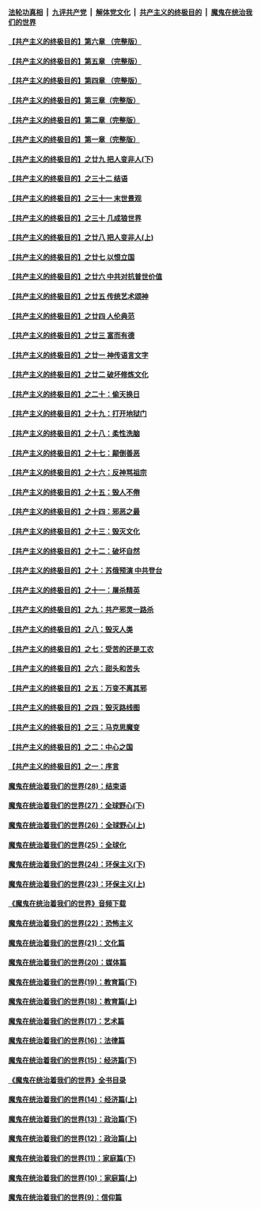 ####  [法轮功真相](../../../../basic/blob/master/README.md?t=06271432) &nbsp;|&nbsp; [九评共产党](../../../../9ping.md/blob/master/README.md?t=06271432) &nbsp;|&nbsp; [解体党文化](../../../../jtdwh.md/blob/master/README.md?t=06271432)  &nbsp;|&nbsp; [共产主义的终极目的](../../../../gczydzjmd.md/blob/master/README.md?t=06271432) &nbsp;|&nbsp; [魔鬼在统治我们的世界](../../../../mgztzwmdsj.md/blob/master/README.md?t=06271432) 

#### [【共产主义的终极目的】第六章 （完整版）](../pages/nsc422/n11428913.md?t=06271432) 

#### [【共产主义的终极目的】第五章 （完整版）](../pages/nsc422/n11428912.md?t=06271432) 

#### [【共产主义的终极目的】第四章 （完整版）](../pages/nsc422/n11428907.md?t=06271432) 

#### [【共产主义的终极目的】第三章（完整版）](../pages/nsc422/n11428848.md?t=06271432) 

#### [【共产主义的终极目的】第二章（完整版）](../pages/nsc422/n11428831.md?t=06271432) 

#### [【共产主义的终极目的】第一章（完整版）](../pages/nsc422/n11417651.md?t=06271432) 

#### [【共产主义的终极目的】之廿九 把人变非人(下)](../pages/nsc422/n11344140.md?t=06271432) 

#### [【共产主义的终极目的】之三十二 结语](../pages/nsc422/n11360535.md?t=06271432) 

#### [【共产主义的终极目的】之三十一 末世景观](../pages/nsc422/n11351129.md?t=06271432) 

#### [【共产主义的终极目的】之三十 几成狼世界](../pages/nsc422/n11348280.md?t=06271432) 

#### [【共产主义的终极目的】之廿八 把人变非人(上)](../pages/nsc422/n11340492.md?t=06271432) 

#### [【共产主义的终极目的】之廿七 以恨立国](../pages/nsc422/n11336944.md?t=06271432) 

#### [【共产主义的终极目的】之廿六 中共对抗普世价值](../pages/nsc422/n11324785.md?t=06271432) 

#### [【共产主义的终极目的】之廿五 传统艺术颂神](../pages/nsc422/n11296396.md?t=06271432) 

#### [【共产主义的终极目的】之廿四 人伦典范](../pages/nsc422/n11296397.md?t=06271432) 

#### [【共产主义的终极目的】之廿三 富而有德](../pages/nsc422/n11283598.md?t=06271432) 

#### [【共产主义的终极目的】之廿一 神传语言文字](../pages/nsc422/n11263265.md?t=06271432) 

#### [【共产主义的终极目的】之廿二 破坏修炼文化](../pages/nsc422/n11245728.md?t=06271432) 

#### [【共产主义的终极目的】之二十：偷天换日](../pages/nsc422/n11238846.md?t=06271432) 

#### [【共产主义的终极目的】之十九：打开地狱门](../pages/nsc422/n11206376.md?t=06271432) 

#### [【共产主义的终极目的】之十八：柔性洗脑](../pages/nsc422/n11199994.md?t=06271432) 

#### [【共产主义的终极目的】之十七：颠倒善恶](../pages/nsc422/n11179782.md?t=06271432) 

#### [【共产主义的终极目的】之十六：反神骂祖宗](../pages/nsc422/n11166798.md?t=06271432) 

#### [【共产主义的终极目的】之十五：毁人不倦](../pages/nsc422/n11166792.md?t=06271432) 

#### [【共产主义的终极目的】之十四：邪恶之最](../pages/nsc422/n11150249.md?t=06271432) 

#### [【共产主义的终极目的】之十三：毁灭文化](../pages/nsc422/n11135227.md?t=06271432) 

#### [【共产主义的终极目的】之十二：破坏自然](../pages/nsc422/n11135214.md?t=06271432) 

#### [【共产主义的终极目的】之十：苏俄预演 中共登台](../pages/nsc422/n11118424.md?t=06271432) 

#### [【共产主义的终极目的】之十一：屠杀精英](../pages/nsc422/n11118442.md?t=06271432) 

#### [【共产主义的终极目的】之九：共产邪灵一路杀](../pages/nsc422/n11114139.md?t=06271432) 

#### [【共产主义的终极目的】之八：毁灭人类](../pages/nsc422/n11108503.md?t=06271432) 

#### [【共产主义的终极目的】之七：受苦的还是工农](../pages/nsc422/n11101809.md?t=06271432) 

#### [【共产主义的终极目的】之六：甜头和苦头](../pages/nsc422/n11096971.md?t=06271432) 

#### [【共产主义的终极目的】之五：万变不离其邪](../pages/nsc422/n11091285.md?t=06271432) 

#### [【共产主义的终极目的】之四：毁灭路线图](../pages/nsc422/n11086284.md?t=06271432) 

#### [【共产主义的终极目的】之三：马克思魔变](../pages/nsc422/n11061941.md?t=06271432) 

#### [【共产主义的终极目的】之二：中心之国](../pages/nsc422/n11047728.md?t=06271432) 

#### [【共产主义的终极目的】之一：序言](../pages/nsc422/n11086077.md?t=06271432) 

#### [魔鬼在统治着我们的世界(28)：结束语](../pages/nsc422/n10936246.md?t=06271432) 

#### [魔鬼在统治着我们的世界(27)：全球野心(下)](../pages/nsc422/n10928319.md?t=06271432) 

#### [魔鬼在统治着我们的世界(26)：全球野心(上)](../pages/nsc422/n10900318.md?t=06271432) 

#### [魔鬼在统治着我们的世界(25)：全球化](../pages/nsc422/n10788205.md?t=06271432) 

#### [魔鬼在统治着我们的世界(24)：环保主义(下)](../pages/nsc422/n10695307.md?t=06271432) 

#### [魔鬼在统治着我们的世界(23)：环保主义(上)](../pages/nsc422/n10688613.md?t=06271432) 

#### [《魔鬼在统治着我们的世界》音频下载](../pages/nsc422/n10635553.md?t=06271432) 

#### [魔鬼在统治着我们的世界(22)：恐怖主义](../pages/nsc422/n10614727.md?t=06271432) 

#### [魔鬼在统治着我们的世界(21)：文化篇](../pages/nsc422/n10597706.md?t=06271432) 

#### [魔鬼在统治着我们的世界(20)：媒体篇](../pages/nsc422/n10586579.md?t=06271432) 

#### [魔鬼在统治着我们的世界(19)：教育篇(下)](../pages/nsc422/n10564808.md?t=06271432) 

#### [魔鬼在统治着我们的世界(18)：教育篇(上)](../pages/nsc422/n10526970.md?t=06271432) 

#### [魔鬼在统治着我们的世界(17)：艺术篇](../pages/nsc422/n10499093.md?t=06271432) 

#### [魔鬼在统治着我们的世界(16)：法律篇](../pages/nsc422/n10485969.md?t=06271432) 

#### [魔鬼在统治着我们的世界(15)：经济篇(下)](../pages/nsc422/n10469975.md?t=06271432) 

#### [《魔鬼在统治着我们的世界》全书目录](../pages/nsc422/n10464261.md?t=06271432) 

#### [魔鬼在统治着我们的世界(14)：经济篇(上)](../pages/nsc422/n10457370.md?t=06271432) 

#### [魔鬼在统治着我们的世界(13)：政治篇(下)](../pages/nsc422/n10448270.md?t=06271432) 

#### [魔鬼在统治着我们的世界(12)：政治篇(上)](../pages/nsc422/n10444576.md?t=06271432) 

#### [魔鬼在统治着我们的世界(11)：家庭篇(下)](../pages/nsc422/n10440961.md?t=06271432) 

#### [魔鬼在统治着我们的世界(10)：家庭篇(上)](../pages/nsc422/n10435448.md?t=06271432) 

#### [魔鬼在统治着我们的世界(9)：信仰篇](../pages/nsc422/n10432159.md?t=06271432) 


